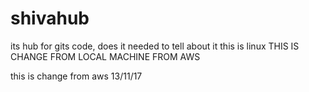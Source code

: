 # shivahub
its hub for gits code, does it needed to tell about it this is linux THIS IS CHANGE FROM LOCAL MACHINE FROM AWS

this is change from aws 13/11/17
